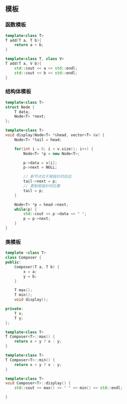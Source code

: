 <!--
 * @Description: 
 * @Version: 1.0
 * @Author: DaLao
 * @Email: dalao@xxx.composer
 * @Date: 2022-02-20 18:19:47
 * @LastEditors: DaLao
 * @LastEditTime: 2022-09-11 21:56:44
-->

## 模板


### 函数模板


```c++
template<class T>
T add(T a, T b){
    return a + b;
}
```


```c++
template<class T, class V>
T add(T a, V b){
    std::cout << a << std::endl;
    std::cout << b << std::endl;
}
```



### 结构体模板


```c++
template<class T>
struct Node {
    T data;
    Node<T> *next;
};

template<class T>
void display(Node<T> *&head, vector<T> &v) {
    Node<T> *tail = head;

    for(int i = 0; i < v.size(); i++) {
        Node<T> *p = new Node<T>;

        p->data = v[i];
        p->next = NULL;

        // 新节点位于尾指针的后边
        tail->next = p;
        // 更新尾指针的位置
        tail = p;
    }

    Node<T> *p = head->next;
    while(p) {
        std::cout << p->data << " ";
        p = p->next;
    }
}
```



### 类模板


```c++
template <class T>
class Composer {
public:
    Composer(T a, T b) {
        x = a;
        y = b;
    }

    T max();
    T min();
    void display();

private:
    T x;
    T y;
};

template<class T>
T Composer<T>::max() {
    return x > y ? x : y;
}

template<class T>
T Composer<T>::min() {
    return x < y ? x : y;
}

template<class T>
void Composer<T>::display() {
    std::cout << max() << " " << min() << std::endl;

}
```